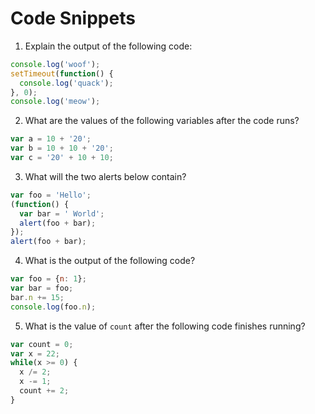 # Code Snippets

1. Explain the output of the following code:

  ```js
  console.log('woof');
  setTimeout(function() {
    console.log('quack');
  }, 0);
  console.log('meow');
  ```

2. What are the values of the following variables after the code runs?

  ```js
  var a = 10 + '20';
  var b = 10 + 10 + '20';
  var c = '20' + 10 + 10;
  ```

3. What will the two alerts below contain?

  ```js
  var foo = 'Hello';
  (function() {
    var bar = ' World';
    alert(foo + bar);
  });
  alert(foo + bar);
  ```

4. What is the output of the following code?

  ```js
  var foo = {n: 1};
  var bar = foo;
  bar.n += 15;
  console.log(foo.n);
  ```

5. What is the value of `count` after the following code finishes running?

  ```js
  var count = 0;
  var x = 22;
  while(x >= 0) {
    x /= 2;
    x -= 1;
    count += 2;
  }
  ```
